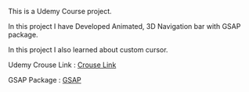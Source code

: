 This is a Udemy Course project.

In this project I have Developed Animated, 3D Navigation bar with GSAP package.

In this project I also learned about custom cursor.

Udemy Crouse Link : [Crouse Link](https://www.udemy.com/course/master-react-animations-with-greensock-gsap-course-2/)

GSAP Package : [GSAP](https://greensock.com/gsap/)

